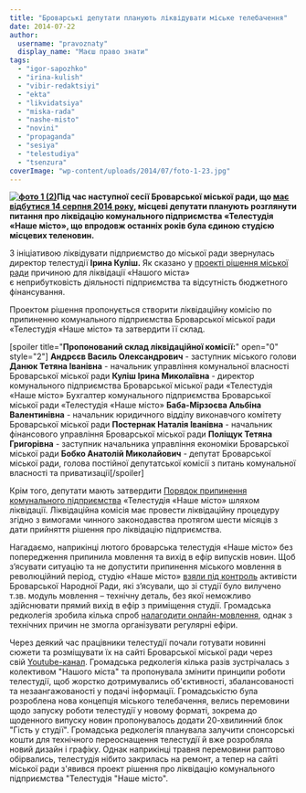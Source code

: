 ```yaml
---
title: "Броварські депутати планують ліквідувати міське телебачення"
date: 2014-07-22
author: 
  username: "pravoznaty"
  display_name: "Маєш право знати"
tags: 
  - "igor-sapozhko"
  - "irina-kulish"
  - "vibir-redaktsiyi"
  - "ekta"
  - "likvidatsiya"
  - "miska-rada"
  - "nashe-misto"
  - "novini"
  - "propaganda"
  - "sesiya"
  - "telestudiya"
  - "tsenzura"
coverImage: "wp-content/uploads/2014/07/foto-1-23.jpg"
---
```


**[![фото 1 (2)](https://mpz.brovary.org/wp-content/uploads/2014/07/foto-1-23.jpg)](https://mpz.brovary.org/wp-content/uploads/2014/07/foto-1-23.jpg)Під час наступної сесії Броварської міської ради, що [має відбутися 14 серпня 2014 року,](https://brovary-rada.gov.ua/rozporyadzhennya-m%D1%96skogo-golovi-%E2%84%96-133-od-v%D1%96d-10072014) місцеві депутати планують розглянути питання про ліквідацію комунального підприємства «Телестудія «Наше місто», що впродовж останніх років була єдиною студією місцевих теленовин.**

З ініціативою ліквідувати підприємство до міської ради звернулась директор телестудії **Ірина Куліш.** Як сказано у [проекті рішення міської ради](https://brovary-rada.gov.ua/proekt-r%D1%96shennya-m%D1%96sko%D1%97-radi-375) причиною для ліквідації «Нашого міста» є неприбутковість діяльності підприємства та відсутність бюджетного фінансування.

Проектом рішення пропонується створити ліквідаційну комісію по припиненню комунального підприємства Броварської міської ради «Телестудія «Наше місто» та затвердити її склад.

\[spoiler title="**Пропонований склад ліквідаційної комісії:**" open="0" style="2"\] **Андрєєв Василь Олександрович** - заступник міського голови **Данюк Тетяна Іванівна** - начальник управління комунальної власності Броварської міської ради **Куліш Ірина Миколаївна** - директор комунального підприємства Броварської міської ради «Телестудія «Наше місто» Бухгалтер комунального підприємства Броварської міської ради «Телестудія «Наше місто» **Баба-Мірзоєва Альбіна Валентинівна** - начальник юридичного відділу виконавчого комітету Броварської міської ради **Постернак Наталія Іванівна** - начальник фінансового управління Броварської міської ради **Поліщук Тетяна Григорівна** - заступник начальника управління економіки Броварської міської ради **Бобко Анатолій Миколайович** - депутат Броварської міської ради, голова постійної депутатської комісії з питань комунальної власності та приватизації\[/spoiler\]

Крім того, депутати мають затвердити [Порядок припинення комунального підприємства](https://onedrive.live.com/redir?resid=72571393D4771099!1936&authkey=!AEJWlkdJkTyXf1o&ithint=file%2c.doc) «Телестудія «Наше місто» шляхом ліквідації. Ліквідаційна комісія має провести ліквідаційну процедуру згідно з вимогами чинного законодавства протягом шести місяців з дати прийняття рішення про ліквідацію підприємства.

Нагадаємо, наприкінці лютого броварська телестудія «Наше місто» без попередження припинила мовлення та вихід в ефір випусків новин. Щоб з’ясувати ситуацію та не допустити припинення міського мовлення в революційний період, студію «Наше місто» [взяли під контроль](https://mpz.brovary.org/brovarchani-perezavantazhili-miske-telebachennya/) активісти Броварської Народної Ради, які з’ясували, що зі студії було вилучено т.зв. модуль мовлення – технічну деталь, без якої неможливо здійснювати прямий вихід в ефір з приміщення студії. Громадська редколегія зробила кілька спроб [налагодити онлайн-мовлення](http://www.ustream.tv/channel/brovary-tv), однак з технічних причин не змогла організувати регулярні ефіри.

Через деякий час працівники телестудії почали готувати новинні сюжети та розміщувати їх на сайті Броварської міської ради через свій [Youtube-канал](https://www.youtube.com/user/brovaryrada). Громадська редколегія кілька разів зустрічалась з колективом "Нашого міста" та пропонувала змінити принципи роботи телестудії, щоб жорстко дотримувались об'єктивності, збалансованості та незаангажованості у подачі інформації. Громадськістю була розроблена нова концепція міського телебачення, велись перемовини щодо запуску роботи телестудії у новому форматі, зокрема до щоденного випуску новин пропонувалось додати 20-хвилинний блок "Гість у студії". Громадська редколегія планувала залучити спонсорські кошти для технічного переоснащення телестудії й вже розробляла новий дизайн і графіку. Однак наприкінці травня перемовини раптово обірвались, телестудія нібито закрилась на ремонт, а тепер на сайті міської ради з'явився проект рішення про ліквідацію комунального підприємства "Телестудія "Наше місто".
